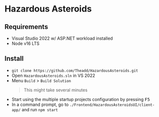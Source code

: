 # Hazardous Asteroids

## Requirements

* Visual Studio 2022 w/ ASP.NET workload installed
* Node v16 LTS


## Install

* `git clone https://github.com/Theadd/HazardousAsteroids.git`
* Open `HazardousAsteroids.sln` in VS 2022
* Menu `Build` > `Build Solution`
  > This might take several minutes
* Start using the multiple startup projects configuration by pressing <kbd>F5</kbd>
* In a command prompt, go to `./Frontend/HazardousAsteroidsUI/client-app/` and run `npm start`

